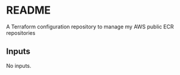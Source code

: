 # README
A Terraform configuration repository to manage my AWS public ECR repositories

<!-- BEGIN_TF_DOCS -->
## Inputs

No inputs.
<!-- END_TF_DOCS -->